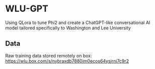 # WLU-GPT
Using QLora to tune Phi2 and create a ChatGPT-like conversational AI model tailored specifically to Washington and Lee University


## Data
Raw training data stored remotely on box: https://wlu.box.com/s/nybraxdb7880im0ecos64ysjrnj7c9r2
